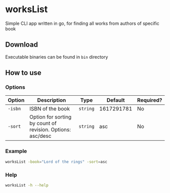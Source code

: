 # worksList

Simple CLI app written in go, for finding all works from authors of specific book

## Download

Executable binaries can be found in `bin` directory

## How to use

### Options

| Option  | Description                                                | Type     | Default    | Required? |
| ------- | ---------------------------------------------------------- | -------- | ---------- | --------- |
| `-isbn` | ISBN of the book                                           | `string` | 1617291781 | No        |
| `-sort` | Option for sorting by count of revision. Options: asc/desc | `string` | asc        | No        |

### Example

```bash
worksList -book="Lord of the rings" -sort=asc
```

### Help

```bash
worksList -h --help
```
